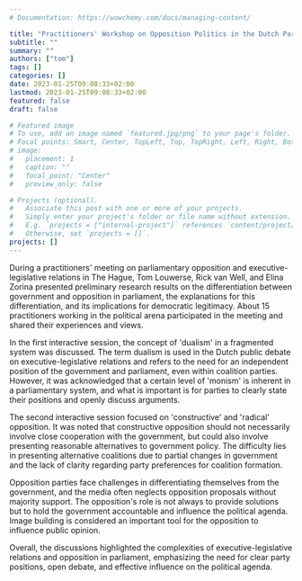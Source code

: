 ```yaml
---
# Documentation: https://wowchemy.com/docs/managing-content/

title: "Practitioners' Workshop on Opposition Politics in the Dutch Parliament"
subtitle: ""
summary: ""
authors: ["tom"]
tags: []
categories: []
date: 2023-01-25T09:08:33+02:00
lastmod: 2023-01-25T09:08:33+02:00
featured: false
draft: false

# Featured image
# To use, add an image named `featured.jpg/png` to your page's folder.
# Focal points: Smart, Center, TopLeft, Top, TopRight, Left, Right, BottomLeft, Bottom, BottomRight.
# image:
#   placement: 1
#   caption: ""
#   focal_point: "Center"
#   preview_only: false

# Projects (optional).
#   Associate this post with one or more of your projects.
#   Simply enter your project's folder or file name without extension.
#   E.g. `projects = ["internal-project"]` references `content/project/deep-learning/index.md`.
#   Otherwise, set `projects = []`.
projects: []
---
```



During a practitioners' meeting on parliamentary opposition and executive-legislative relations in The Hague, Tom Louwerse, Rick van Well, and Elina Zorina presented preliminary research results on the differentiation between government and opposition in parliament, the explanations for this differentiation, and its implications for democratic legitimacy. About 15 practitioners working in the political arena participated in the meeting and shared their experiences and views.

In the first interactive session, the concept of 'dualism' in a fragmented system was discussed. The term dualism is used in the Dutch public debate on executive-legislative relations and refers to the need for an independent position of the government and parliament, even within coalition parties. However, it was acknowledged that a certain level of 'monism' is inherent in a parliamentary system, and what is important is for parties to clearly state their positions and openly discuss arguments.

The second interactive session focused on 'constructive' and 'radical' opposition. It was noted that constructive opposition should not necessarily involve close cooperation with the government, but could also involve presenting reasonable alternatives to government policy. The difficulty lies in presenting alternative coalitions due to partial changes in government and the lack of clarity regarding party preferences for coalition formation.

Opposition parties face challenges in differentiating themselves from the government, and the media often neglects opposition proposals without majority support. The opposition's role is not always to provide solutions but to hold the government accountable and influence the political agenda. Image building is considered an important tool for the opposition to influence public opinion.

Overall, the discussions highlighted the complexities of executive-legislative relations and opposition in parliament, emphasizing the need for clear party positions, open debate, and effective influence on the political agenda.
